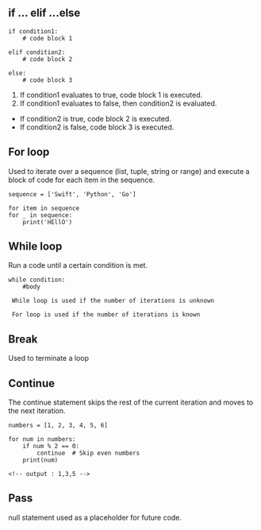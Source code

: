 ## if ... elif ...else
```
if condition1:
    # code block 1

elif condition2:
    # code block 2

else: 
    # code block 3
```

1. If condition1 evaluates to true, code block 1 is executed.
2. If condition1 evaluates to false, then condition2 is evaluated.
* If condition2 is true, code block 2 is executed.
* If condition2 is false, code block 3 is executed.

## For loop
Used to iterate over a sequence (list, tuple, string or range) and execute a block of code for each item in the sequence.

```
sequence = ['Swift', 'Python', 'Go']

for item in sequence
for _ in sequence:
    print('HEllO')

```

##  While loop
Run a code until a certain condition is met.
```
while condition:
    #body
```

``` 
 While loop is used if the number of iterations is unknown

 For loop is used if the number of iterations is known 
```

## Break
Used to terminate a loop

## Continue
The continue statement skips the rest of the current iteration and moves to the next iteration.

```
numbers = [1, 2, 3, 4, 5, 6]

for num in numbers:
    if num % 2 == 0:
        continue  # Skip even numbers
    print(num)

<!-- output : 1,3,5 -->
```


## Pass
null statement used as a placeholder for future  code.